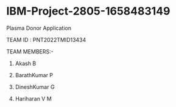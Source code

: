 # IBM-Project-2805-1658483149
Plasma Donor Application

TEAM ID : PNT2022TMID13434

TEAM MEMBERS:-

1. Akash B

2. BarathKumar P

3. DineshKumar G

4. Hariharan V M 
